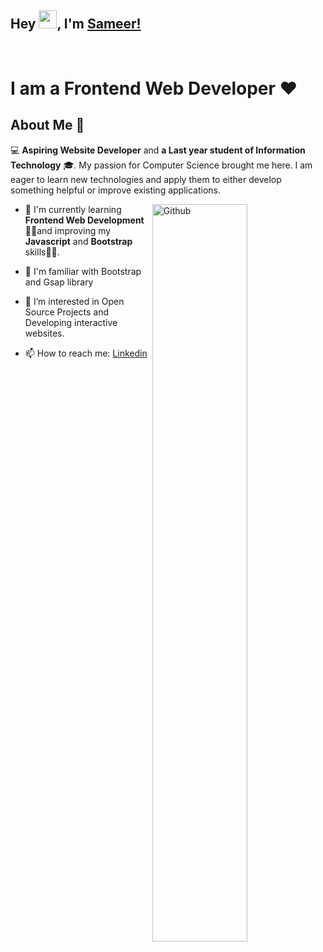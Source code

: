 
## Hey <img src="https://github.com/TheDudeThatCode/TheDudeThatCode/blob/master/Assets/Hi.gif" width="29">, I'm [Sameer!](https://sameer07x19.github.io/) 
<br>
<h1>I am a Frontend Web Developer ❤️</h1>
<h2> About Me 👨‍</h2>
 
 💻 **Aspiring Website Developer** and **a Last year student of Information Technology** 🎓. My passion for Computer Science brought me here. I am eager to learn new technologies and apply them to either develop something helpful or improve existing applications.
 
<img width="55%" align="right" alt="Github" src="https://raw.githubusercontent.com/onimur/.github/master/.resources/git-header.svg" />

-  🔭 I'm currently learning **Frontend Web Development** 🙋‍♂️and improving my **Javascript** and **Bootstrap** skills👨‍💻.
  
-  🌱 I'm familiar with Bootstrap and Gsap library

-  👀 I’m interested in Open Source Projects and Developing interactive websites.
  
-  📫 How to reach me: [Linkedin](https://www.linkedin.com/in/sameer07x19/) 
